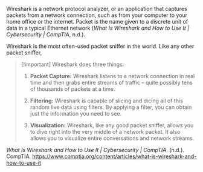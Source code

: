 
Wireshark is a network protocol analyzer, or an application that captures packets from a network connection, such as from your computer to your home office or the internet. Packet is the name given to a discrete unit of data in a typical Ethernet network (_What Is Wireshark and How to Use It | Cybersecurity | CompTIA_, n.d.).

Wireshark is the most often-used packet sniffer in the world. Like any other packet sniffer, 

>[!important] Wireshark does three things:
>1. **Packet Capture:** Wireshark listens to a network connection in real time and then grabs entire streams of traffic – quite possibly tens of thousands of packets at a time.
>   
>2. **Filtering:** Wireshark is capable of slicing and dicing all of this random live data using filters. By applying a filter, you can obtain just the information you need to see.
>   
>3.  **Visualization:** Wireshark, like any good packet sniffer, allows you to dive right into the very middle of a network packet. It also allows you to visualize entire conversations and network streams.


_What Is Wireshark and How to Use It | Cybersecurity | CompTIA_. (n.d.). CompTIA. https://www.comptia.org/content/articles/what-is-wireshark-and-how-to-use-it

